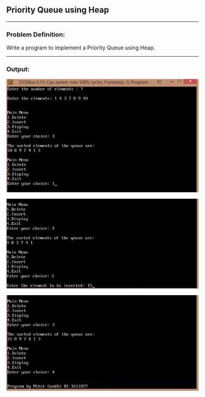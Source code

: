 ## Priority Queue using Heap

-----------------------------------------
### Problem Definition:
Write a program to implement a Priority Queue using Heap.

------------------------------------------
### Output:
<p align="center">
    <img src="./output/output-1.jpg">
</p>
<p align="center">
    <img src="./output/output-2.jpg">
</p>
<p align="center">
    <img src="./output/output-3.jpg">
</p>

